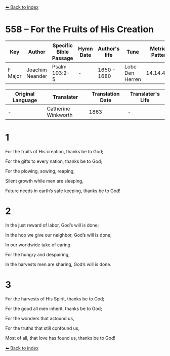 [⬅️ Back to index](../README.md)

# 558 – For the Fruits of His Creation

Key | Author   | Specific Bible Passage     |Hymn Date |Author's life |Tune |Metrical Pattern   |Composer/Source                                                                                        
-- | --------- | ---------------------------|----------|--------------|-----|-------------------|-------------   
F Major  | Joachim Neander      | Psalm 103:2-5 | -  | 1650 - 1680 | Lobe Den Herren | 14.14.4.7.8 | Chorale Book for England, 1863 

Original Language | Translater | Translation Date   | Translater's Life     
----------------- | --------- | --------------------|-------------   
\-  | Catherine Winkworth      | 1863 | -  | 1827 - 1878 



# 1

For the fruits of His creation, thanks be to God;

For the gifts to every nation, thanks be to God;

For the plowing, sowing, reaping,

Silent growth while men are sleeping,

Future needs in earth’s safe keeping, thanks be to God!



# 2

In the just reward of labor, God’s will is done;

In the hop we give our neighbor, God’s will is done;

In our worldwide take of caring

For the hungry and despairing,

In the harvests men are sharing, God’s will is done.



# 3

For the harvests of His Spirit, thanks be to God;

For the good all men inherit, thanks be to God;

For the wonders that astound us,

For the truths that still confound us,

Most of all, that love has found us, thanks be to God!

[⬅️ Back to index](../README.md)
